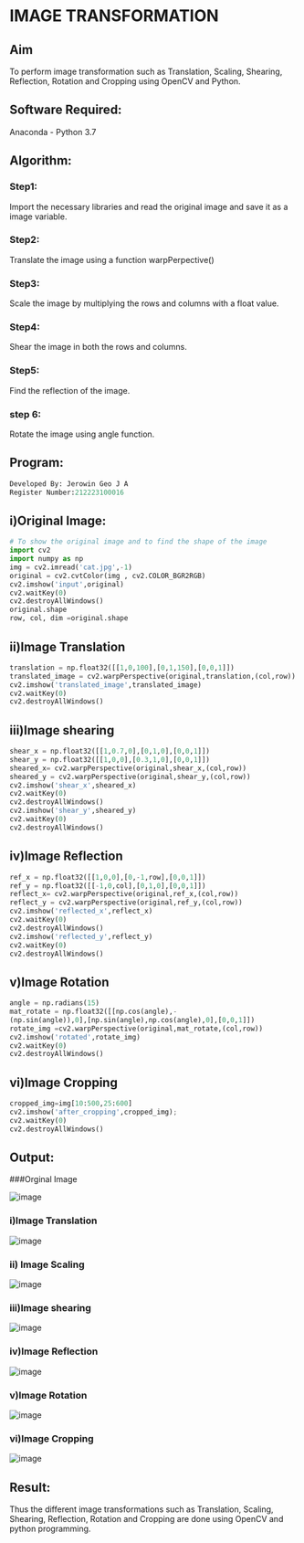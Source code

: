 # IMAGE TRANSFORMATION


## Aim
To perform image transformation such as Translation, Scaling, Shearing, Reflection, Rotation and Cropping using OpenCV and Python.

## Software Required:
Anaconda - Python 3.7

## Algorithm:
### Step1:
Import the necessary libraries and read the original image and save it as a image variable.

### Step2:
Translate the image using a function warpPerpective()

### Step3:
Scale the image by multiplying the rows and columns with a float value.

### Step4:
Shear the image in both the rows and columns.

### Step5:
Find the reflection of the image.

### step 6:
Rotate the image using angle function.


## Program:
```python
Developed By: Jerowin Geo J A
Register Number:212223100016
```

## i)Original Image:
```python
# To show the original image and to find the shape of the image
import cv2
import numpy as np
img = cv2.imread('cat.jpg',-1)
original = cv2.cvtColor(img , cv2.COLOR_BGR2RGB)
cv2.imshow('input',original)
cv2.waitKey(0)
cv2.destroyAllWindows()
original.shape
row, col, dim =original.shape
```
## ii)Image Translation
```python
translation = np.float32([[1,0,100],[0,1,150],[0,0,1]])
translated_image = cv2.warpPerspective(original,translation,(col,row))
cv2.imshow('translated_image',translated_image)
cv2.waitKey(0)
cv2.destroyAllWindows()
```
## iii)Image shearing
```python
shear_x = np.float32([[1,0.7,0],[0,1,0],[0,0,1]])
shear_y = np.float32([[1,0,0],[0.3,1,0],[0,0,1]])
sheared_x= cv2.warpPerspective(original,shear_x,(col,row))
sheared_y = cv2.warpPerspective(original,shear_y,(col,row))
cv2.imshow('shear_x',sheared_x)
cv2.waitKey(0)
cv2.destroyAllWindows()
cv2.imshow('shear_y',sheared_y)
cv2.waitKey(0)
cv2.destroyAllWindows()

```

## iv)Image Reflection
```python
ref_x = np.float32([[1,0,0],[0,-1,row],[0,0,1]])
ref_y = np.float32([[-1,0,col],[0,1,0],[0,0,1]])
reflect_x= cv2.warpPerspective(original,ref_x,(col,row))
reflect_y = cv2.warpPerspective(original,ref_y,(col,row))
cv2.imshow('reflected_x',reflect_x)
cv2.waitKey(0)
cv2.destroyAllWindows()
cv2.imshow('reflected_y',reflect_y)
cv2.waitKey(0)
cv2.destroyAllWindows()
```



## v)Image Rotation
```python
angle = np.radians(15)
mat_rotate = np.float32([[np.cos(angle),-
(np.sin(angle)),0],[np.sin(angle),np.cos(angle),0],[0,0,1]])
rotate_img =cv2.warpPerspective(original,mat_rotate,(col,row))
cv2.imshow('rotated',rotate_img)
cv2.waitKey(0)
cv2.destroyAllWindows()

```
## vi)Image Cropping
```python
cropped_img=img[10:500,25:600] 
cv2.imshow('after_cropping',cropped_img);
cv2.waitKey(0)
cv2.destroyAllWindows()

```
## Output:
###Orginal Image

![image](https://github.com/user-attachments/assets/714f7eeb-9a86-4800-a018-2d8d49adb66a)


### i)Image Translation

![image](https://github.com/user-attachments/assets/906b7378-ba3b-4a61-9dc2-8a89ecd7e1da)




### ii) Image Scaling

![image](https://github.com/user-attachments/assets/eb445e52-4b26-4ba8-b40b-da05b417411b)






### iii)Image shearing


![image](https://github.com/user-attachments/assets/d656b24a-f228-4fd4-b636-e68efe773e33)


### iv)Image Reflection

![image](https://github.com/user-attachments/assets/bc8839fa-6281-4c56-90f2-0092c1e1001a)




### v)Image Rotation

![image](https://github.com/user-attachments/assets/fb6bc5bd-bcdd-45a5-9d96-309db75040bd)




### vi)Image Cropping

![image](https://github.com/user-attachments/assets/9376851d-c010-49cb-a540-1aecdb619ff5)





## Result: 

Thus the different image transformations such as Translation, Scaling, Shearing, Reflection, Rotation and Cropping are done using OpenCV and python programming.

